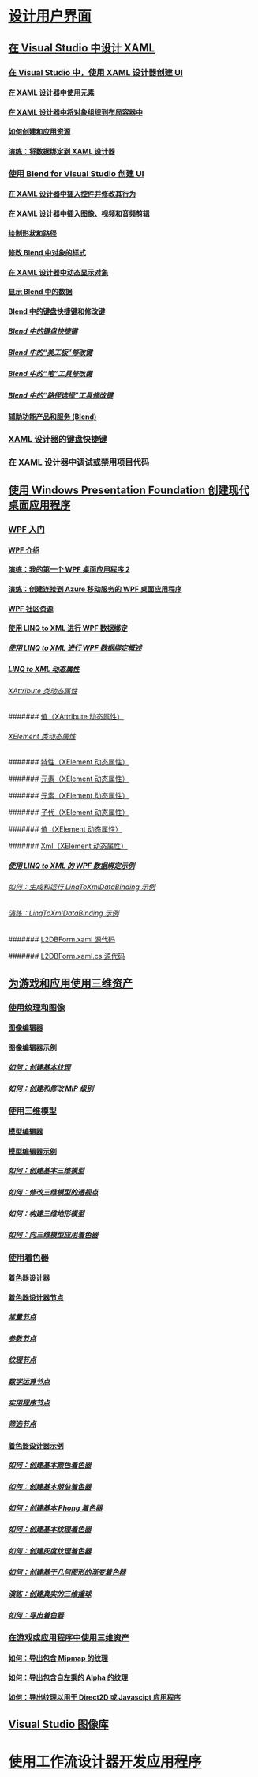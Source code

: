 # [设计用户界面](designing-user-interfaces.md)

## [在 Visual Studio 中设计 XAML](designing-xaml-in-visual-studio.md)

### [在 Visual Studio 中，使用 XAML 设计器创建 UI](creating-a-ui-by-using-xaml-designer-in-visual-studio.md)

#### [在 XAML 设计器中使用元素](working-with-elements-in-xaml-designer.md)

#### [在 XAML 设计器中将对象组织到布局容器中](organize-objects-into-layout-containers-in-xaml-designer.md)

#### [如何创建和应用资源](how-to-create-and-apply-a-resource.md)

#### [演练：将数据绑定到 XAML 设计器](walkthrough-binding-to-data-in-xaml-designer.md)

### [使用 Blend for Visual Studio 创建 UI](creating-a-ui-by-using-blend-for-visual-studio.md)

#### [在 XAML 设计器中插入控件并修改其行为](insert-controls-and-modify-their-behavior-in-xaml-designer.md)

#### [在 XAML 设计器中插入图像、视频和音频剪辑](insert-images-videos-and-audio-clips-in-xaml-designer.md)

#### [绘制形状和路径](draw-shapes-and-paths.md)

#### [修改 Blend 中对象的样式](modify-the-style-of-objects-in-blend.md)

#### [在 XAML 设计器中动态显示对象](animate-objects-in-xaml-designer.md)

#### [显示 Blend 中的数据](display-data-in-blend.md)

#### [Blend 中的键盘快捷键和修改键](keyboard-shortcuts-and-modifier-keys-in-blend.md)

##### [Blend 中的键盘快捷键](keyboard-shortcuts-in-blend.md)

##### [Blend 中的“美工板”修改键](artboard-modifier-keys-in-blend.md)

##### [Blend 中的“笔”工具修改键](pen-tool-modifier-keys-in-blend.md)

##### [Blend 中的“路径选择”工具修改键](direct-selection-tool-modifier-keys-in-blend.md)

#### [辅助功能产品和服务 (Blend)](accessibility-products-and-services-blend.md)

### [XAML 设计器的键盘快捷键](keyboard-shortcuts-for-xaml-designer.md)

### [在 XAML 设计器中调试或禁用项目代码](debugging-or-disabling-project-code-in-xaml-designer.md)

## [使用 Windows Presentation Foundation 创建现代桌面应用程序](create-modern-desktop-applications-with-windows-presentation-foundation.md)

### [WPF 入门](getting-started-with-wpf.md)

#### [WPF 介绍](introduction-to-wpf.md)

#### [演练：我的第一个 WPF 桌面应用程序 2](walkthrough-my-first-wpf-desktop-application2.md)

#### [演练：创建连接到 Azure 移动服务的 WPF 桌面应用程序](walkthrough-create-a-wpf-desktop-application-connected-to-an-azure-mobile-service.md)

#### [WPF 社区资源](wpf-community-resources.md)

#### [使用 LINQ to XML 进行 WPF 数据绑定](wpf-data-binding-with-linq-to-xml.md)

##### [使用 LINQ to XML 进行 WPF 数据绑定概述](wpf-data-binding-with-linq-to-xml-overview.md)

##### [LINQ to XML 动态属性](linq-to-xml-dynamic-properties.md)

###### [XAttribute 类动态属性](xattribute-class-dynamic-properties.md)

####### [值（XAttribute 动态属性）](value-xattribute-dynamic-property.md)

###### [XElement 类动态属性](xelement-class-dynamic-properties.md)

####### [特性（XElement 动态属性）](attribute-xelement-dynamic-property.md)

####### [元素（XElement 动态属性）](element-xelement-dynamic-property.md)

####### [元素（XElement 动态属性）](elements-xelement-dynamic-property.md)

####### [子代（XElement 动态属性）](descendants-xelement-dynamic-property.md)

####### [值（XElement 动态属性）](value-xelement-dynamic-property.md)

####### [Xml（XElement 动态属性）](xml-xelement-dynamic-property.md)

##### [使用 LINQ to XML 的 WPF 数据绑定示例](wpf-data-binding-using-linq-to-xml-example.md)

###### [如何：生成和运行 LinqToXmlDataBinding 示例](how-to-build-and-run-the-linqtoxmldatabinding-example.md)

###### [演练：LinqToXmlDataBinding 示例](walkthrough-linqtoxmldatabinding-example.md)

####### [L2DBForm.xaml 源代码](l2dbform-xaml-source-code.md)

####### [L2DBForm.xaml.cs 源代码](l2dbform-xaml-cs-source-code.md)

## [为游戏和应用使用三维资产](working-with-3-d-assets-for-games-and-apps.md)

### [使用纹理和图像](working-with-textures-and-images.md)

#### [图像编辑器](image-editor.md)

#### [图像编辑器示例](image-editor-examples.md)

##### [如何：创建基本纹理](how-to-create-a-basic-texture.md)

##### [如何：创建和修改 MIP 级别](how-to-create-and-modify-mip-levels.md)

### [使用三维模型](working-with-3-d-models.md)

#### [模型编辑器](model-editor.md)

#### [模型编辑器示例](model-editor-examples.md)

##### [如何：创建基本三维模型](how-to-create-a-basic-3-d-model.md)

##### [如何：修改三维模型的透视点](how-to-modify-the-pivot-point-of-a-3-d-model.md)

##### [如何：构建三维地形模型](how-to-model-3-d-terrain.md)

##### [如何：向三维模型应用着色器](how-to-apply-a-shader-to-a-3-d-model.md)

### [使用着色器](working-with-shaders.md)

#### [着色器设计器](shader-designer.md)

#### [着色器设计器节点](shader-designer-nodes.md)

##### [常量节点](constant-nodes.md)

##### [参数节点](parameter-nodes.md)

##### [纹理节点](texture-nodes.md)

##### [数学运算节点](math-nodes.md)

##### [实用程序节点](utility-nodes.md)

##### [筛选节点](filter-nodes.md)

#### [着色器设计器示例](shader-designer-examples.md)

##### [如何：创建基本颜色着色器](how-to-create-a-basic-color-shader.md)

##### [如何：创建基本朗伯着色器](how-to-create-a-basic-lambert-shader.md)

##### [如何：创建基本 Phong 着色器](how-to-create-a-basic-phong-shader.md)

##### [如何：创建基本纹理着色器](how-to-create-a-basic-texture-shader.md)

##### [如何：创建灰度纹理着色器](how-to-create-a-grayscale-texture-shader.md)

##### [如何：创建基于几何图形的渐变着色器](how-to-create-a-geometry-based-gradient-shader.md)

##### [演练：创建真实的三维撞球](walkthrough-creating-a-realistic-3-d-billiard-ball.md)

##### [如何：导出着色器](how-to-export-a-shader.md)

### [在游戏或应用程序中使用三维资产](using-3-d-assets-in-your-game-or-app.md)

#### [如何：导出包含 Mipmap 的纹理](how-to-export-a-texture-that-contains-mipmaps.md)

#### [如何：导出包含自左乘的 Alpha 的纹理](how-to-export-a-texture-that-has-premultiplied-alpha.md)

#### [如何：导出纹理以用于 Direct2D 或 Javascipt 应用程序](how-to-export-a-texture-for-use-with-direct2d-or-javascipt-apps.md)

## [Visual Studio 图像库](the-visual-studio-image-library.md)

# [使用工作流设计器开发应用程序](../workflow-designer/developing-applications-with-the-workflow-designer.md)

